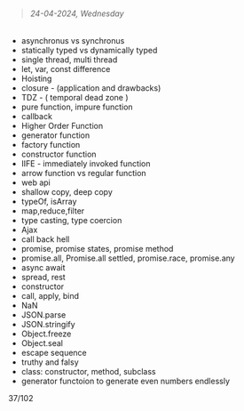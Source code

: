> ###### 24-04-2024, Wednesday

- asynchronus vs synchronus
- statically typed vs dynamically typed
- single thread, multi thread
- let, var, const difference
- Hoisting
- closure - (application and drawbacks)
- TDZ - ( temporal dead zone )
- pure function, impure function
- callback
- Higher Order Function
- generator function
- factory function
- constructor function
- IIFE - immediately invoked function
- arrow function vs regular function
- web api
- shallow copy, deep copy
- typeOf, isArray
- map,reduce,filter
- type casting, type coercion
- Ajax
- call back hell
- promise, promise states, promise method
- promise.all, Promise.all settled,  promise.race, promise.any
- async await
- spread, rest 
- constructor
- call, apply, bind
- NaN
- JSON.parse
- JSON.stringify
- Object.freeze
- Object.seal
- escape sequence
- truthy and falsy
- class: constructor, method, subclass
- generator functoion to generate even numbers endlessly

37/102